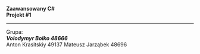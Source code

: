 **Zaawansowany C#**  
**Projekt #1**  

-------------

Grupa:  
***Volodymyr Boiko 48666***  
Anton Krasitskiy 49137 
Mateusz Jarząbek 48696  
